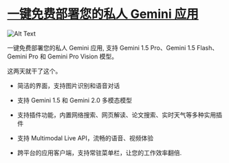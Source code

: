 # [一键免费部署您的私人 Gemini 应用](https://github.com/jaaleng/jaaleng.github.io/issues/196)

![Alt Text](https://i.134688.xyz/d/BQACAgUAAx0ER6IxDQACTeFn3uTr-dYVI1GsAQU7skAXNVsNmAACHBUAAjRh-Fbv4MUC-iIOUDYE)

一键免费部署您的私人 Gemini 应用, 支持 Gemini 1.5 Pro、Gemini 1.5 Flash、Gemini Pro 和 Gemini Pro Vision 模型。

<!--more-->

这两天就干了这个。

- 简洁的界面，支持图片识别和语音对话

- 支持 Gemini 1.5 和 Gemini 2.0 多模态模型

- 支持插件功能，内置网络搜索、网页解读、论文搜索、实时天气等多种实用插件

- 支持 Multimodal Live API，流畅的语音、视频体验

- 跨平台的应用客户端，支持常驻菜单栏，让您的工作效率翻倍.


